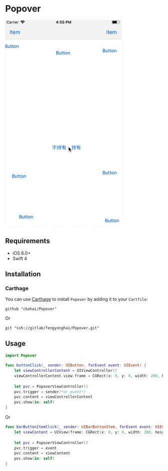 # Popover

![Popover](./OtherResources/Popover.gif)

## Requirements

- iOS 8.0+
- Swift 4

## Installation

### Carthage

You can use [Carthage](https://github.com/Carthage/Carthage) to install `Popover` by adding it to your `Cartfile`:
```
github "cbahai/Popover"
```
Or

```
git "ssh://gitlab/fengyonghai/Popover.git"
```

## Usage

```swift
import Popover
```

```swift
func buttonClick(_ sender: UIButton, forEvent event: UIEvent) {
    let viewControllerContent = UIViewController()
    viewControllerContent.view.frame = CGRect(x: 0, y: 0, width: 200, height: 200)

    let pvc = PopoverViewController()
    pvc.trigger = sender/*or event*/
    pvc.content = viewControllerContent
    pvc.show(in: self)
}
```
Or

```swift
func barButtonItemClick(_ sender: UIBarButtonItem, forEvent event: UIEvent) {
    let viewContent = UIView(frame: CGRect(x: 0, y: 0, width: 200, height: 200))

    let pvc = PopoverViewController()
    pvc.trigger = event
    pvc.content = viewContent
    pvc.show(in: self)
}
```
